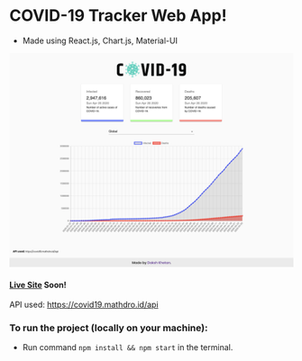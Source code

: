 # COVID-19 Tracker Web App!
- Made using React.js, Chart.js, Material-UI

![COVID-19 Tracker](https://github.com/dakshkhetan/covid-19-tracker/blob/master/public/images/app-screenshot.png)

#### [Live Site]() Soon!

API used: https://covid19.mathdro.id/api

### To run the project (locally on your machine):
- Run command `npm install && npm start` in the terminal.